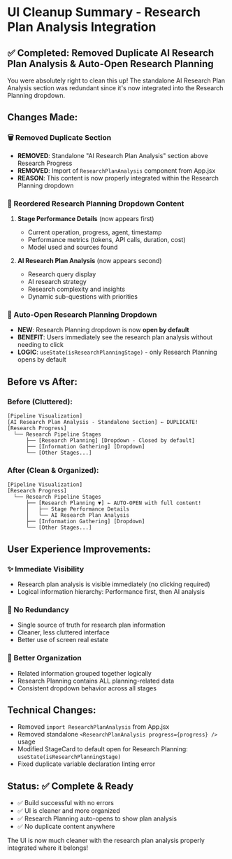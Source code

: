 # UI Cleanup Summary - Research Plan Analysis Integration

## ✅ **Completed: Removed Duplicate AI Research Plan Analysis & Auto-Open Research Planning**

You were absolutely right to clean this up! The standalone AI Research Plan Analysis section was redundant since it's now integrated into the Research Planning dropdown.

## **Changes Made:**

### **🗑️ Removed Duplicate Section**
- **REMOVED**: Standalone "AI Research Plan Analysis" section above Research Progress
- **REMOVED**: Import of `ResearchPlanAnalysis` component from App.jsx
- **REASON**: This content is now properly integrated within the Research Planning dropdown

### **🔄 Reordered Research Planning Dropdown Content**
1. **Stage Performance Details** (now appears first)
   - Current operation, progress, agent, timestamp
   - Performance metrics (tokens, API calls, duration, cost)
   - Model used and sources found

2. **AI Research Plan Analysis** (now appears second)
   - Research query display
   - AI research strategy
   - Research complexity and insights
   - Dynamic sub-questions with priorities

### **📖 Auto-Open Research Planning Dropdown**
- **NEW**: Research Planning dropdown is now **open by default**
- **BENEFIT**: Users immediately see the research plan analysis without needing to click
- **LOGIC**: `useState(isResearchPlanningStage)` - only Research Planning opens by default

## **Before vs After:**

### **Before (Cluttered):**
```
[Pipeline Visualization]
[AI Research Plan Analysis - Standalone Section] ← DUPLICATE!
[Research Progress]
  └── Research Pipeline Stages
      ├── [Research Planning] [Dropdown - Closed by default]
      ├── [Information Gathering] [Dropdown]
      └── [Other Stages...]
```

### **After (Clean & Organized):**
```
[Pipeline Visualization]
[Research Progress]
  └── Research Pipeline Stages
      ├── [Research Planning ▼] ← AUTO-OPEN with full content!
      │   ├── Stage Performance Details
      │   └── AI Research Plan Analysis
      ├── [Information Gathering] [Dropdown]
      └── [Other Stages...]
```

## **User Experience Improvements:**

### **✨ Immediate Visibility**
- Research plan analysis is visible immediately (no clicking required)
- Logical information hierarchy: Performance first, then AI analysis

### **🎯 No Redundancy**
- Single source of truth for research plan information
- Cleaner, less cluttered interface
- Better use of screen real estate

### **📱 Better Organization**
- Related information grouped together logically
- Research Planning contains ALL planning-related data
- Consistent dropdown behavior across all stages

## **Technical Changes:**
- Removed `import ResearchPlanAnalysis` from App.jsx
- Removed standalone `<ResearchPlanAnalysis progress={progress} />` usage
- Modified StageCard to default open for Research Planning: `useState(isResearchPlanningStage)`
- Fixed duplicate variable declaration linting error

## **Status: ✅ Complete & Ready**
- ✅ Build successful with no errors
- ✅ UI is cleaner and more organized
- ✅ Research Planning auto-opens to show plan analysis
- ✅ No duplicate content anywhere

The UI is now much cleaner with the research plan analysis properly integrated where it belongs! 